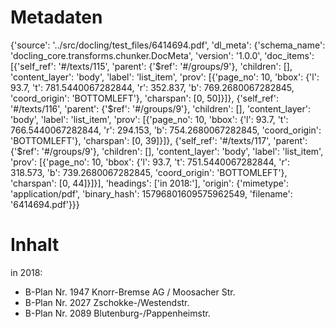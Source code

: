 # Metadaten
{'source': '../src/docling/test_files/6414694.pdf', 'dl_meta': {'schema_name': 'docling_core.transforms.chunker.DocMeta', 'version': '1.0.0', 'doc_items': [{'self_ref': '#/texts/115', 'parent': {'$ref': '#/groups/9'}, 'children': [], 'content_layer': 'body', 'label': 'list_item', 'prov': [{'page_no': 10, 'bbox': {'l': 93.7, 't': 781.5440067282844, 'r': 352.837, 'b': 769.2680067282845, 'coord_origin': 'BOTTOMLEFT'}, 'charspan': [0, 50]}]}, {'self_ref': '#/texts/116', 'parent': {'$ref': '#/groups/9'}, 'children': [], 'content_layer': 'body', 'label': 'list_item', 'prov': [{'page_no': 10, 'bbox': {'l': 93.7, 't': 766.5440067282844, 'r': 294.153, 'b': 754.2680067282845, 'coord_origin': 'BOTTOMLEFT'}, 'charspan': [0, 39]}]}, {'self_ref': '#/texts/117', 'parent': {'$ref': '#/groups/9'}, 'children': [], 'content_layer': 'body', 'label': 'list_item', 'prov': [{'page_no': 10, 'bbox': {'l': 93.7, 't': 751.5440067282844, 'r': 318.573, 'b': 739.2680067282845, 'coord_origin': 'BOTTOMLEFT'}, 'charspan': [0, 44]}]}], 'headings': ['in 2018:'], 'origin': {'mimetype': 'application/pdf', 'binary_hash': 15796801609575962549, 'filename': '6414694.pdf'}}}

# Inhalt
in 2018:
- B-Plan Nr. 1947 Knorr-Bremse AG / Moosacher Str.
- B-Plan Nr. 2027 Zschokke-/Westendstr.
- B-Plan Nr. 2089 Blutenburg-/Pappenheimstr.